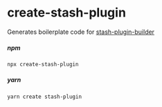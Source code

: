 # create-stash-plugin

Generates boilerplate code for [stash-plugin-builder](https://www.npmjs.com/package/stash-plugin-builder)

##### npm

```sh
npx create-stash-plugin
```

##### yarn

```sh
yarn create stash-plugin
```
